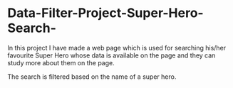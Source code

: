 # Data-Filter-Project-Super-Hero-Search-
In this project I have made a web page which is used for searching his/her favourite Super Hero whose data is available on the page and they can study more about them on the page.

The search is filtered based on the name of a super hero.
